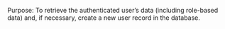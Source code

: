 Purpose:
To retrieve the authenticated user’s data (including role-based data) and, if necessary, create a new user record in the database.